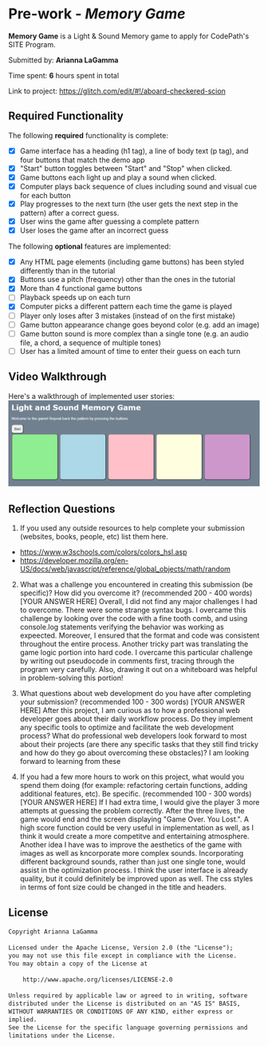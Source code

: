 # Pre-work - *Memory Game*

**Memory Game** is a Light & Sound Memory game to apply for CodePath's SITE Program. 

Submitted by: **Arianna LaGamma**

Time spent: **6** hours spent in total

Link to project: https://glitch.com/edit/#!/aboard-checkered-scion

## Required Functionality

The following **required** functionality is complete:

* [x] Game interface has a heading (h1 tag), a line of body text (p tag), and four buttons that match the demo app
* [x] "Start" button toggles between "Start" and "Stop" when clicked. 
* [x] Game buttons each light up and play a sound when clicked. 
* [x] Computer plays back sequence of clues including sound and visual cue for each button
* [x] Play progresses to the next turn (the user gets the next step in the pattern) after a correct guess. 
* [x] User wins the game after guessing a complete pattern
* [x] User loses the game after an incorrect guess

The following **optional** features are implemented:

* [x] Any HTML page elements (including game buttons) has been styled differently than in the tutorial
* [x] Buttons use a pitch (frequency) other than the ones in the tutorial
* [x] More than 4 functional game buttons
* [ ] Playback speeds up on each turn
* [x] Computer picks a different pattern each time the game is played
* [ ] Player only loses after 3 mistakes (instead of on the first mistake)
* [ ] Game button appearance change goes beyond color (e.g. add an image)
* [ ] Game button sound is more complex than a single tone (e.g. an audio file, a chord, a sequence of multiple tones)
* [ ] User has a limited amount of time to enter their guess on each turn

## Video Walkthrough

Here's a walkthrough of implemented user stories:
![](7jnLlq0I4p.gif)


## Reflection Questions
1. If you used any outside resources to help complete your submission (websites, books, people, etc) list them here. 
* https://www.w3schools.com/colors/colors_hsl.asp
* https://developer.mozilla.org/en-US/docs/web/javascript/reference/global_objects/math/random


2. What was a challenge you encountered in creating this submission (be specific)? How did you overcome it? (recommended 200 - 400 words) 
[YOUR ANSWER HERE]
Overall, I did not find any major challenges I had to overcome.
There were some strange syntax bugs. I overcame this challenge by looking over the code with a fine tooth comb, and using console.log statements verifying the behavior was working as expeected. Moreover, I ensured that the format and code was consistent throughout the entire process.
Another tricky part was translating the game logic portion into hard code. I overcame this particular challenge by writing out pseudocode in comments first, tracing through the program very carefully. Also, drawing it out on a whiteboard was helpful in problem-solving this portion! 

3. What questions about web development do you have after completing your submission? (recommended 100 - 300 words) 
[YOUR ANSWER HERE]
After this project, I am curious as to how a professional web developer goes about their daily workflow process. Do they implement any specific tools to optimize and facilitate the web development process? What do professional web developers look forward to most about their projects (are there any specific tasks that they still find tricky and how do they go about overcoming these obstacles)? I am looking forward to learning from these 

4. If you had a few more hours to work on this project, what would you spend them doing (for example: refactoring certain functions, adding additional features, etc). Be specific. (recommended 100 - 300 words) 
[YOUR ANSWER HERE]
If I had extra time, I would give the player 3 more attempts at guessing the problem correctly. After the three lives, the game would end and the screen displaying "Game Over. You Lost.". A high score function could be very useful in implementation as well, as I think it would create a more competitve and entertaining atmosphere.
Another idea I have was to improve the aesthetics of the game with images as well as kncorporate more complex sounds. Incorporating different background sounds, rather than just one single tone, would assist in the optimization process. I think the user interface is already quality, but it could definitely be improved upon as well. The css styles in terms of font size could be changed in the title and headers.




## License

    Copyright Arianna LaGamma

    Licensed under the Apache License, Version 2.0 (the "License");
    you may not use this file except in compliance with the License.
    You may obtain a copy of the License at

        http://www.apache.org/licenses/LICENSE-2.0

    Unless required by applicable law or agreed to in writing, software
    distributed under the License is distributed on an "AS IS" BASIS,
    WITHOUT WARRANTIES OR CONDITIONS OF ANY KIND, either express or implied.
    See the License for the specific language governing permissions and
    limitations under the License.
